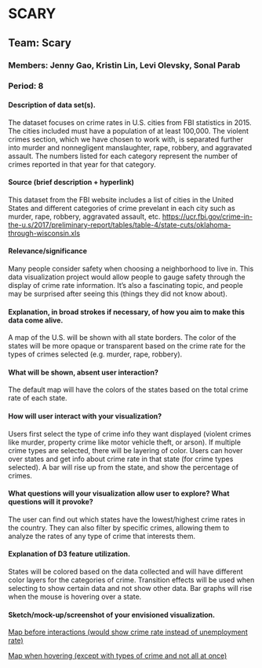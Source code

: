 # SCARY

## Team: Scary
### Members: Jenny Gao, Kristin Lin, Levi Olevsky, Sonal Parab
### Period: 8

#### Description of data set(s).
The dataset focuses on crime rates in U.S. cities from FBI statistics in 2015. The cities included must have a population of at least 100,000. The violent crimes section, which we have chosen to work with, is separated further into murder and nonnegligent manslaughter, rape, robbery, and aggravated assault. The numbers listed for each category represent the number of crimes reported in that year for that category. 

#### Source (brief description + hyperlink)
This dataset from the FBI website includes a list of cities in the United States and different categories of crime prevelant in each city such as murder, rape, robbery, aggravated assault, etc. https://ucr.fbi.gov/crime-in-the-u.s/2017/preliminary-report/tables/table-4/state-cuts/oklahoma-through-wisconsin.xls

#### Relevance/significance
Many people consider safety when choosing a neighborhood to live in. This data visualization project would allow people to gauge safety through the display of crime rate information. It’s also a fascinating topic, and people may be surprised after seeing this (things they did not know about).

#### Explanation, in broad strokes if necessary, of how you aim to make this data come alive.
A map of the U.S. will be shown with all state borders. The color of the states will be more opaque or transparent based on the crime rate for the types of crimes selected (e.g. murder, rape, robbery).

#### What will be shown, absent user interaction?
The default map will have the colors of the states based on the total crime rate of each state.

#### How will user interact with your visualization?
Users first select the type of crime info they want displayed (violent crimes like murder, property crime like motor vehicle theft, or arson). If multiple crime types are selected, there will be layering of color. Users can hover over states and get info about crime rate in that state (for crime types selected). A bar will rise up from the state, and show the percentage of crimes.

#### What questions will your visualization allow user to explore? What questions will it provoke?
The user can find out which states have the lowest/highest crime rates in the country. They can also filter by specific crimes, allowing them to analyze the rates of any type of crime that interests them.

#### Explanation of D3 feature utilization.
States will be colored based on the data collected and will have different color layers for the categories of crime. Transition effects will be used when selecting to show certain data and not show other data. Bar graphs will rise when the mouse is hovering over a state.

#### Sketch/mock-up/screenshot of your envisioned visualization.

[Map before interactions (would show crime rate instead of unemployment rate)](https://bl.ocks.org/mbostock/raw/4060606/)

[Map when hovering (except with types of crime and not all at once)](https://vida.io/documents/s5qo5Gwrct5HNxAD2)

